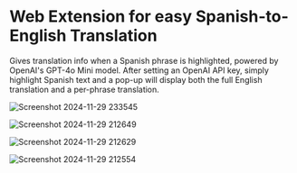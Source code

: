 # Web Extension for easy Spanish-to-English Translation
Gives translation info when a Spanish phrase is highlighted, powered by OpenAI's GPT-4o Mini model. After setting an OpenAI API key, simply highlight Spanish text and a pop-up will display both the full English translation and a per-phrase translation.

![Screenshot 2024-11-29 233545](https://github.com/user-attachments/assets/30d3c9bf-1ce1-4413-94c3-39df9d6240d1)


![Screenshot 2024-11-29 212649](https://github.com/user-attachments/assets/dbf477ea-d837-423e-8613-a837f940e66c)


![Screenshot 2024-11-29 212629](https://github.com/user-attachments/assets/f6448b33-7de9-4bc6-af52-4c599c0b8c67)


![Screenshot 2024-11-29 212554](https://github.com/user-attachments/assets/4c2d5c43-eb15-465a-a913-5bfea0923805)
